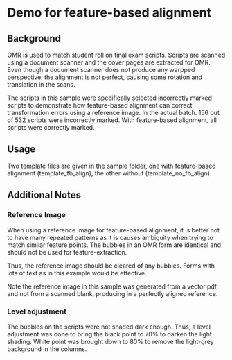 # Demo for feature-based alignment

## Background
OMR is used to match student roll on final exam scripts. Scripts are scanned using a document scanner and the cover pages are extracted for OMR. Even though a document scanner does not produce any warpped perspective, the alignment is not perfect, causing some rotation and translation in the scans.

The scripts in this sample were specifically selected incorrectly marked scripts to demonstrate how feature-based alignment can correct transformation errors using a reference image. In the actual batch. 156 out of 532 scripts were incorrectly marked. With feature-based alignment, all scripts were correctly marked.

## Usage
Two template files are given in the sample folder, one with feature-based alignment (template_fb_align), the other without (template_no_fb_align).

## Additional Notes

### Reference Image
When using a reference image for feature-based alignment, it is better not to have many repeated patterns as it is causes ambiguity when trying to match similar feature points. The bubbles in an OMR form are identical and should not be used for feature-extraction.

Thus, the reference image should be cleared of any bubbles. Forms with lots of text as in this example would be effective.

Note the reference image in this sample was generated from a vector pdf, and not from a scanned blank, producing in a perfectly aligned reference.

### Level adjustment
The bubbles on the scripts were not shaded dark enough. Thus, a level adjustment was done to bring the black point to 70% to darken the light shading. White point was brought down to 80% to remove the light-grey background in the columns.
